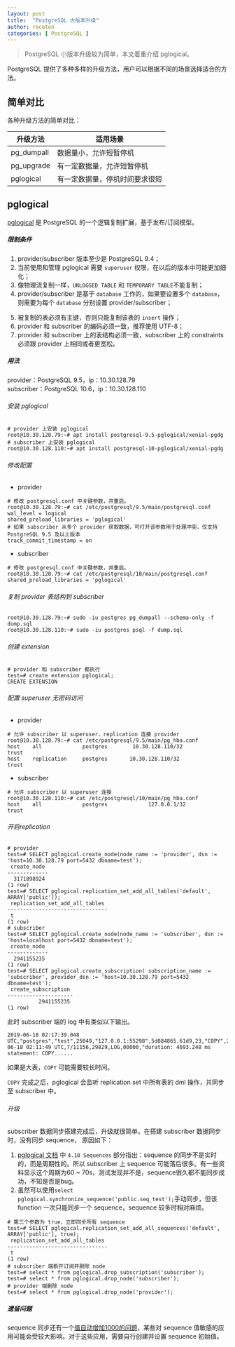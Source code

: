 ```yaml
---
layout: post
title:  "PostgreSQL 大版本升级"
author: recaton
categories: [ PostgreSQL ]
---
```

> PostgreSQL 小版本升级较为简单，本文着重介绍 pglogical。

PostgreSQL 提供了多种多样的升级方法，用户可以根据不同的场景选择适合的方法。

## 简单对比
各种升级方法的简单对比：

升级方法 | 适用场景 
---|---
pg_dumpall | 数据量小，允许短暂停机 
pg_upgrade  | 有一定数据量，允许短暂停机 
pglogical  | 有一定数据量，停机时间要求很短 

## pglogical
[pglogical](https://www.2ndquadrant.com/en/resources/pglogical/pglogical-docs/) 是 PostgreSQL 的一个逻辑复制扩展，基于发布/订阅模型。

##### 限制条件
1. provider/subscriber 版本至少是 PostgreSQL 9.4；
2. 当前使用和管理 pglogical 需要 ```superuser``` 权限，在以后的版本中可能更加细化；
3. 像物理流复制一样，```UNLOGGED TABLE``` 和 ```TEMPORARY TABLE```不能复制；
4. provider/subscriber 是基于 ```database``` 工作的，如果要设置多个 ```database```，则需要为每个 ```database``` 分别设置 provider/subscriber；
<!-- todo 待验证 -->
5. 被复制的表必须有主键，否则只能复制该表的 ```insert``` 操作；
6. provider 和 subscriber 的编码必须一致，推荐使用 UTF-8；
7. provider 和 subscriber 上的表结构必须一致，subscriber 上的 constraints 必须跟 provider 上相同或者更宽松。

##### 用法
provider：PostgreSQL 9.5，ip：10.30.128.79  
subscriber：PostgreSQL 10.6，ip：10.30.128.110

###### 安装 pglogical

```shell
# provider 上安装 pglogical
root@10.30.128.79:~# apt install postgresql-9.5-pglogical/xenial-pgdg
# subscriber 上安装 pglogical
root@10.30.128.110:~# apt install postgresql-10-pglogical/xenial-pgdg
```
###### 修改配置
* provider

```shell
# 修改 postgresql.conf 中关键参数，并重启。
root@10.30.128.79:~# cat /etc/postgresql/9.5/main/postgresql.conf
wal_level = logical
shared_preload_libraries = 'pglogical'
# 如果 subscriber 从多个 provider 获取数据，可打开该参数用于处理冲突，仅支持 PostgreSQL 9.5 及以上版本
track_commit_timestamp = on
``` 
* subscriber

```shell
# 修改 postgresql.conf 中关键参数，并重启。
root@10.30.128.79:~# cat /etc/postgresql/10/main/postgresql.conf
shared_preload_libraries = 'pglogical'
```
###### 复制 provider 表结构到 subscriber

```shell
root@10.30.128.79:~# sudo -iu postgres pg_dumpall --schema-only -f dump.sql
root@10.30.128.110:~# sudo -iu postgres psql -f dump.sql
```
###### 创建 extension

```shell
# provider 和 subscriber 都执行
test=# create extension pglogical;
CREATE EXTENSION
```
###### 配置 superuser 无密码访问

* provider
```shell
# 允许 subscriber 以 superuser，replication 连接 provider
root@10.30.128.79:~# cat /etc/postgresql/9.5/main/pg_hba.conf
host    all             postgres        10.30.128.110/32               trust
host    replication     postgres       10.30.128.110/32                 trust
```
* subscriber
```shell
# 允许 subscriber 以 superuser 连接
root@10.30.128.110:~# cat /etc/postgresql/10/main/pg_hba.conf
host    all             postgres             127.0.0.1/32            trust
```

###### 开启replication
```shell
# provider
test=# SELECT pglogical.create_node(node_name := 'provider', dsn := 'host=10.30.128.79 port=5432 dbname=test');
 create_node
-------------
  3171898924
(1 row)
test=# SELECT pglogical.replication_set_add_all_tables('default', ARRAY['public']);
 replication_set_add_all_tables
--------------------------------
 t
(1 row)
# subscriber
test=# SELECT pglogical.create_node(node_name := 'subscriber', dsn := 'host=localhost port=5432 dbname=test');
 create_node
-------------
  2941155235
(1 row)
test=# SELECT pglogical.create_subscription( subscription_name := 'subscriber', provider_dsn := 'host=10.30.128.79 port=5432 dbname=test');
 create_subscription
---------------------
          2941155235
(1 row)
```
此时 subscriber 端的 log 中有类似以下输出。

```shell
2019-06-18 02:17:39.048 UTC,"postgres","test",25049,"127.0.0.1:55298",5d084865.61d9,23,"COPY",2019-06-18 02:11:49 UTC,7/11156,29829,LOG,00000,"duration: 4693.248 ms  statement: COPY......
``` 
如果是大表，```COPY``` 可能需要较长时间。

```COPY``` 完成之后，pglogical 会监听 replication set 中所有表的 dml 操作，并同步至 subscriber 中。

###### 升级
subscriber 数据同步搭建完成后，升级就很简单。在搭建 subscriber 数据同步时，没有同步 sequence， 原因如下：
1. [pglogical 文档](https://www.2ndquadrant.com/en/resources/pglogical/pglogical-docs/) 中 ```4.10 Sequences``` 部分指出：sequence 的同步不是实时的，而是周期性的。所以 subscriber 上 sequence 可能落后很多。有一些资料显示这个周期为60 ~ 70s，测试发现并不是，sequence很久都不能同步成功，不知是否是bug。
2. 虽然可以使用```select pglogical.synchronize_sequence('public.seq_test');```手动同步，但该 function 一次只能同步一个 sequence，sequence 较多时相对麻烦。

```shell
# 第三个参数为 true，立即同步所有 sequence
test=# SELECT pglogical.replication_set_add_all_sequences('default', ARRAY['public'], true);
 replication_set_add_all_tables
--------------------------------
 t
(1 row)
# subscriber 端断开订阅并删除 node
test=# select * from pglogical.drop_subscription('subscriber');
test=# select * from pglogical.drop_node('subscriber');
# provider 端删除 node
test=# select * from pglogical.drop_node('provider');
```
##### 遗留问题
sequence 同步还有一个[值自动增加1000的问题](https://github.com/2ndQuadrant/pglogical/issues/163)，某些对 sequence 值敏感的应用可能会受较大影响。对于这些应用，需要自行创建并设置 sequence 初始值。

